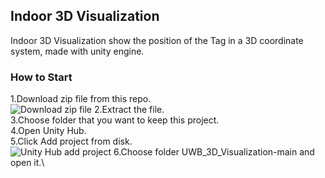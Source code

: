 ## **Indoor 3D Visualization**
Indoor 3D Visualization show the position of the Tag in a 3D coordinate system, made with unity engine.
### **How to Start**
1.Download zip file from this repo.\
![Download zip file](https://github.com/user-attachments/assets/b0d781f1-7929-4861-94ce-db7d231b6fbc)
2.Extract the file.\
3.Choose folder that you want to keep this project.\
4.Open Unity Hub.\
5.Click Add project from disk.\
![Unity Hub add project](https://github.com/user-attachments/assets/60ba16b7-9537-4099-985c-e7aa053cd78a)
6.Choose folder UWB_3D_Visualization-main and open it.\
